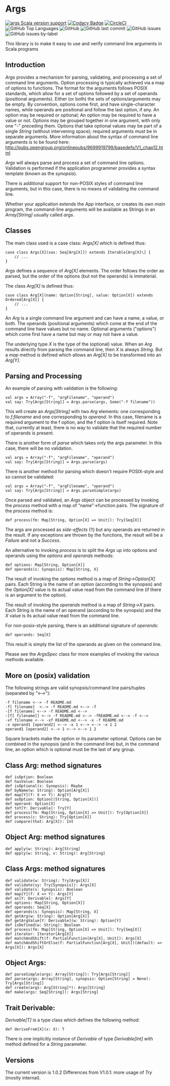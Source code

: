 # Args

[![args Scala version support](https://index.scala-lang.org/rchillyard/args/args/latest-by-scala-version.svg)](https://index.scala-lang.org/rchillyard/args/args)
[![Codacy Badge](https://app.codacy.com/project/badge/Grade/78b1a73d5903494c87d950f9e2f7addf)](https://www.codacy.com/gh/rchillyard/Args/dashboard?utm_source=github.com&amp;utm_medium=referral&amp;utm_content=rchillyard/Args&amp;utm_campaign=Badge_Grade)
[![CircleCI](https://circleci.com/gh/rchillyard/Args.svg?style=shield)](https://circleci.com/gh/rchillyard/Args)
![GitHub Top Languages](https://img.shields.io/github/languages/top/rchillyard/Args)
![GitHub](https://img.shields.io/github/license/rchillyard/Args)
![GitHub last commit](https://img.shields.io/github/last-commit/rchillyard/Args)
![GitHub issues](https://img.shields.io/github/issues-raw/rchillyard/Args)
![GitHub issues by-label](https://img.shields.io/github/issues/rchillyard/Args/bug)

This library is to make it easy to use and verify command line arguments in Scala programs

## Introduction
*Args* provides a mechanism for parsing, validating, and processing a set of command line arguments.
Option processing is typically achieved via a map of options to functions.
The format for the arguments follows POSIX standards, which allow for a set of options followed by a set of operands (positional arguments).
Either (or both) the sets of options/arguments may be empty.
By convention, options come first, and have single-character names, while operands are positional and follow the last option, if any.
An option may be required or optional;
An option may be required to have a value or not.
Options may be grouped together in one argument, with only one "-" preceding them.
Options that take optional values may be part of a single *String* (without intervening space);
required arguments must be in separate arguments.
More information about the syntax of command line arguments is to be found here: http://pubs.opengroup.org/onlinepubs/9699919799/basedefs/V1_chap12.html

*Args* will always parse and process a set of command line options.
Validation is performed if the application programmer provides a syntax template (known as the *synopsis*).

There is additional support for non-POSIX styles of command line arguments,
but in this case, there is no means of validating the command line.

Whether your application extends the *App* interface, or creates its own *main* program, the command-line arguments
will be available as Strings in an *Array\[String\]* usually called *args*. 


## Classes
The main class used is a case class: *Args\[X\]* which is defined thus:

    case class Args[X](xas: Seq[Arg[X]]) extends Iterable[Arg[X]\] {
        // ...
    }

*Args* defines a sequence of *Arg\[X\]* elements.
The order follows the order as parsed, but the order of the options (but not the operands)
is immaterial.

The class *Arg\[X\]* is defined thus:

    case class Arg[X](name: Option[String], value: Option[X]) extends Ordered[Arg[X]] {
        // ...
    }
    
An *Arg* is a single command line argument and can have a name, a value, or both.
The operands (positional arguments) which come at the end of the command line have values but no name.
Optional arguments ("options") which come first have a name but may or may not have a value.

The underlying type *X* is the type of the (optional) value.
When an *Arg* results directly from parsing the command line, then *X* is always *String*.
But a *map* method is defined which allows an *Arg\[X\]* to be transformed into an *Arg[Y\]*.
    
## Parsing and Processing
An example of parsing with validation is the following:

    val args = Array("-f", "argFilename", "operand")
    val say: Try[Args[String]] = Args.parse(args, Some("-f filename"))
    
This will create an *Args\[String\]* with two *Arg* elements: one corresponding to *f:filename* and one corresponding to *operand*.
In this case, filename is a required argument to the f option, and the f option is itself required.
Note that, currently at least, there is no way to validate that the required number of operands is present.

There is another form of *parse* which takes only the args parameter.
In this case, there will be no validation.

    val args = Array("-f", "argFilename", "operand")
    val say: Try[Args[String]] = Args.parse(args)

There is another method for parsing which doesn't require POSIX-style and so cannot be validated:

    val args = Array("-f", "argFilename", "operand")
    val say: Try[Args[String]] = Args.parseSimple(args)

Once parsed and validated, an *Args* object can be processed by invoking the *process* method with a
map of "name"->function pairs.
The signature of the *process* method is:

    def process(fm: Map[String, Option[X] => Unit]): Try[Seq[X]]
    
The args are processed as *side-effects* (!!) but any operands are returned in the result.
If any exceptions are thrown by the functions, the result will be a *Failure* and not a *Success*.

An alternative to invoking *process* is to split the *Args* up into options and operands using the *options* and *operands* methods:

    def options: Map[String, Option[X]]
    def operands(s: Synopsis): Map[String, X]

The result of invoking the *options* method is a map of *String->Option\[X\]* pairs. Each String is the name of an option
(according to the synopsis) and the *Option\[X]* value is its actual value read from the command line (if there is an argument to the option).

The result of invoking the *operands* method is a map of *String->X* pairs. Each String is the name of an operand
(according to the synopsis) and the *X* value is its actual value read from the command line.

For non-posix-style parsing, there is an additional signature of *operands*:

    def operands: Seq[X]
    
This result is simply the list of the operands as given on the command line.

Please see the *ArgsSpec* class for more examples of invoking the various methods available.

## More on (posix) validation

The following strings are valid synopsis/command line pairs/tuples (separated by "<-->"):

    -f filename <--> -f README.md
    -f[ filename]  <--> -f README.md <--> -f
    -[f filename] <--> -f README.md <--> 
    -[f[ filename]] <--> -f README.md <--> -fREADME.md <--> -f <--> 
    -xf filename <--> -xf README.md <--> -x -f README.md
    -x operand1 [operand2] <--> -x 1 <--> <--> -x 1 2
    operand1 [operand2] <--> 1 <--> <--> 1 2
    
Square brackets make the option or its parameter optional.
Options can be combined in the synopsis (and in the command line) but, in the command line,
an option which is optional must be the last of any group.

## Class Arg: method signatures

    def isOption: Boolean
    def hasValue: Boolean
    def isOptional(s: Synopsis): Maybe
    def byName(w: String): Option[Arg[X]]
    def map[Y](f: X => Y): Arg[Y]
    def asOption: Option[(String, Option[X])]
    def operand: Option[X]
    def toY[Y: Derivable]: Try[Y]
    def process(fm: Map[String, Option[X] => Unit]): Try[Option[X]]
    def process(c: String): Try[Option[X]]
    def compare(that: Arg[X]): Int

## Object Arg: method signatures

    def apply(w: String): Arg[String]
    def apply(w: String, v: String): Arg[String]

## Class Args: method signatures

    def validate(w: String): Try[Args[X]]
    def validate(sy: Try[Synopsis]): Args[X]
    def validate(s: Synopsis): Boolean
    def map[Y](f: X => Y): Args[Y]
    def as[Y: Derivable]: Args[Y]
    def options: Map[String, Option[X]]
    def operands: Seq[X]
    def operands(s: Synopsis): Map[String, X]
    def getArg(w: String): Option[Arg[X]]
    def getArgValue[Y: Derivable](w: String): Option[Y]
    def isDefined(w: String): Boolean
    def process(fm: Map[String, Option[X] => Unit]): Try[Seq[X]]
    def iterator: Iterator[Arg[X]]
    def matchAndShift(f: PartialFunction[Arg[X], Unit]): Args[X]
    def matchAndShiftOrElse(f: PartialFunction[Arg[X], Unit])(default: => Args[X]): Args[X]

## Object Args:

    def parseSimple(args: Array[String]): Try[Args[String]]
    def parse(args: Array[String], synopsis: Option[String] = None): Try[Args[String]]
    def create(args: Arg[String]*): Args[String]
    def make(args: Seq[String]): Args[String]

## Trait Derivable:

*Derivable\[T\]* is a type class which defines the following method:

    def deriveFrom[X](x: X): T

There is one implicitly instance of *Derivable* of type *Derivable\[Int\]* 
with method defined for a *String* parameter.

## Versions

The current version is 1.0.2
Differences from V1.0.1: more usage of _Try_ (mostly internal).